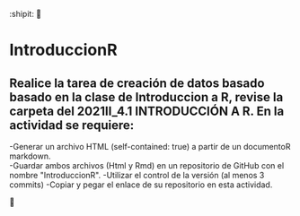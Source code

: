:shipit: :green_heart:
# IntroduccionR

## Realice la tarea de creación de datos basado basado en la clase de Introduccion a R, revise la carpeta del 2021II_4.1 INTRODUCCIÓN A R. En la actividad se requiere:

-Generar un archivo HTML (self-contained: true) a partir de un documentoR markdown.  
-Guardar ambos archivos (Html y Rmd) en un repositorio de GitHub con el nombre "IntroduccionR". 
-Utilizar el control de la versión (al menos 3 commits)
-Copiar y pegar el enlace de su repositorio en esta actividad.

:bug:
